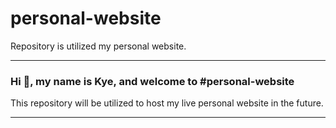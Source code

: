 # personal-website
Repository is utilized my personal website.

****

### Hi 👋, my name is Kye, and welcome to #personal-website

This repository will be utilized to host my live personal website in the future.

****
